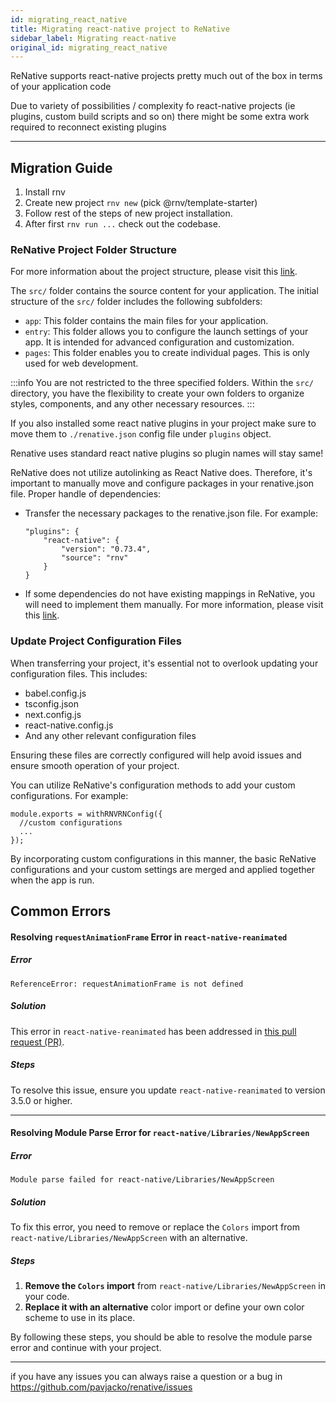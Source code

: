 ```yaml
---
id: migrating_react_native
title: Migrating react-native project to ReNative
sidebar_label: Migrating react-native
original_id: migrating_react_native
---
```


ReNative supports react-native projects pretty much out of the box in terms of your application code

Due to variety of possibilities / complexity fo react-native projects (ie plugins, custom build scripts and so on) there might be some extra work required to reconnect existing plugins

---

## Migration Guide

1. Install rnv
2. Create new project `rnv new` (pick @rnv/template-starter)
3. Follow rest of the steps of new project installation.
4. After first `rnv run ...` check out the codebase.

### ReNative Project Folder Structure
For more information about the project structure, please visit this <a href="/docs/overview/architecture#build-process">link</a>.

The `src/` folder contains the source content for your application. The initial structure of the `src/` folder includes the following subfolders:

-   `app`: This folder contains the main files for your application.
-   `entry`: This folder allows you to configure the launch settings of your app. It is intended for advanced configuration and customization.
-   `pages`: This folder enables you to create individual pages. This is only used for web development.

:::info
You are not restricted to the three specified folders. Within the `src/` directory, you have the flexibility to create your own folders to organize styles, components, and any other necessary resources.
:::

If you also installed some react native plugins in your project make sure to move them to `./renative.json` config file under `plugins` object. 

Renative uses standard react native plugins so plugin names will stay same!

ReNative does not utilize autolinking as React Native does. 
Therefore, it's important to manually move and configure packages in your renative.json file. 
Proper handle of dependencies:

- Transfer the necessary packages to the renative.json file.
    For example:
    ```
    "plugins": {
        "react-native": {
            "version": "0.73.4",
            "source": "rnv"
        }
    }
    ```
- If some dependencies do not have existing mappings in ReNative, you will need to implement them manually. For more information, please visit this  <a href="/docs/concepts/plugins#custom-plugin-support">link</a>.

### Update Project Configuration Files
When transferring your project, it's essential not to overlook updating your configuration files. This includes:
- babel.config.js
- tsconfig.json
- next.config.js
- react-native.config.js
- And any other relevant configuration files

Ensuring these files are correctly configured will help avoid issues and ensure smooth operation of your project.

You can utilize ReNative's configuration methods to add your custom configurations. For example:
```
module.exports = withRNVRNConfig({
  //custom configurations
  ...
});
```
By incorporating custom configurations in this manner, the basic ReNative configurations and your custom settings are merged and applied together when the app is run.

## Common Errors

#### Resolving `requestAnimationFrame` Error in `react-native-reanimated`
##### Error
```
ReferenceError: requestAnimationFrame is not defined
```
##### Solution
This error in `react-native-reanimated` has been addressed in [this pull request (PR)](https://github.com/software-mansion/react-native-reanimated/pull/4665).
##### Steps
To resolve this issue, ensure you update `react-native-reanimated` to version 3.5.0 or higher.

---
#### Resolving Module Parse Error for `react-native/Libraries/NewAppScreen`

##### Error
```
Module parse failed for react-native/Libraries/NewAppScreen
```

##### Solution
To fix this error, you need to remove or replace the `Colors` import from `react-native/Libraries/NewAppScreen` with an alternative.

##### Steps
1. **Remove the `Colors` import** from `react-native/Libraries/NewAppScreen` in your code.
2. **Replace it with an alternative** color import or define your own color scheme to use in its place.

By following these steps, you should be able to resolve the module parse error and continue with your project.

---




if you have any issues you can always raise a question or a bug in https://github.com/pavjacko/renative/issues
